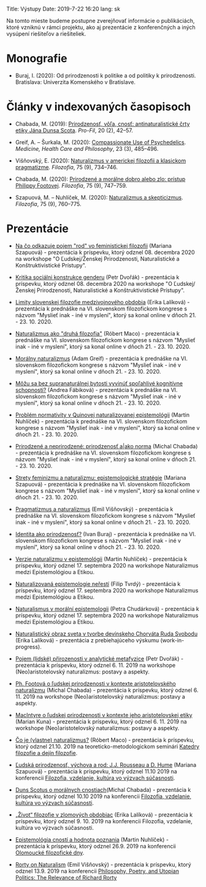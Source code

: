 Title: Výstupy
Date: 2019-7-22 16:20
lang: sk

Na tomto mieste budeme postupne zverejňovať informácie o publikáciách,
ktoré vzniknú v rámci projektu, ako aj prezentácie z konferenčných a
iných vysúpení riešiteľov a riešiteliek. 

# Monografie

* Buraj, I. (2020): Od prirodzenosti k politike a od politiky k prirodzenosti. Bratislava: Univerzita Komenského v Bratislave.

# Články v indexovaných časopisoch

* Chabada,  M. (2019): [Prirodzenosť, vôľa, cnosť: antinaturalistické črty etiky Jána Dunsa Scota](https://doi.org/10.5817/pf19-2-1966). _Pro-Fil_, 20 (2), 42–57.

* Greif, A. – Šurkala, M. (2020): [Compassionate Use of Psychedelics](https://doi.org/10.1007/s11019-020-09958-z). _Medicine, Health Care and Philosophy_, 23 (3), 485–496. 

* Višňovský, E. (2020): [Naturalizmus v americkej filozofii a klasickom pragmatizme](https://doi.org/10.31577/filozofia.2020.75.9.1). _Filozofia_, 75 (9), 734–746. 

* Chabada, M. (2020): [Prirodzené a morálne dobro alebo zlo: prístup Philippy Footovej](https://doi.org/10.31577/filozofia.2020.75.9.2). _Filozofia_, 75 (9), 747–759. 

* Szapuová, M. – Nuhlíček, M. (2020): [Naturalizmus a skepticizmus](https://doi.org/10.31577/filozofia.2020.75.9.3). _Filozofia_, 75 (9), 760–775. 

# Prezentácie


* [Na čo odkazuje pojem "rod" vo feministickej filozofii]({static}/publikacie/prezentacie/pojem_rodu_vo_feministickej_filozofii(szapuova).pdf) (Mariana Szapuová) - prezentácia k príspevku, ktorý odznel 08. decembra 2020 na workshope "O Ľudskej/Ženskej Prirodzenosti, Naturalistické a Konštruktivistické Prístupy".

* [Kritika sociálni konstrukce genderu]({static}/publikacie/prezentacie/kritika_socialni_konstrukce_genderu(dvorak).pdf) (Petr Dvořák) - prezentácia k príspevku, ktorý odznel 08. decembra 2020 na workshope "O Ľudskej/Ženskej Prirodzenosti, Naturalistické a Konštruktivistické Prístupy".

* [Limity slovenskej filozofie medzivojnového obdobia]({static}/publikacie/prezentacie/limity_svk_filozofie_medzivojnoveho_obdobia(lalikova).pdf) (Erika Lalíková) - prezentácia k prednáške na VI. slovenskom filozofickom kongrese s názvom "Myslieť inak - iné v myslení", ktorý sa konal online v dňoch 21. - 23. 10. 2020.

* [Naturalizmus ako "druhá filozofia"]({static}/publikacie/prezentacie/naturalizmus_ako_druha_filozofia(maco).pdf) (Róbert Maco) - prezentácia k prednáške na VI. slovenskom filozofickom kongrese s názvom "Myslieť inak - iné v myslení", ktorý sa konal online v dňoch 21. - 23. 10. 2020.

* [Morálny naturalizmus]({static}/publikacie/prezentacie/moralny_naturalizmus(greif).pdf) (Adam Greif) - prezentácia k prednáške na VI. slovenskom filozofickom kongrese s názvom "Myslieť inak - iné v myslení", ktorý sa konal online v dňoch 21. - 23. 10. 2020.

* [Môžu sa bez supranaturálnej bytosti vyvinúť spoľahlivé kognitívne schopnosti?]({static}/publikacie/prezentacie/spolahlive_poznanie_bez_boha(fabikova).pdf) (Andrea Fábiková) - prezentácia k prednáške na VI. slovenskom filozofickom kongrese s názvom "Myslieť inak - iné v myslení", ktorý sa konal online v dňoch 21. - 23. 10. 2020.

* [Problém normativity v Quinovej naturalizovanej epistemológii]({static}/publikacie/prezentacie/normativita_quine_naturalizovana_epistemologia(nuhlicek).pdf) (Martin Nuhlíček) - prezentácia k prednáške na VI. slovenskom filozofickom kongrese s názvom "Myslieť inak - iné v myslení", ktorý sa konal online v dňoch 21. - 23. 10. 2020.

* [Prirodzené a neprirodzené: prirodzenosť a|ako norma]({static}/publikacie/prezentacie/prirodzene_a_neprirodzene(chabada).pdf) (Michal Chabada) - prezentácia k prednáške na VI. slovenskom filozofickom kongrese s názvom "Myslieť inak - iné v myslení", ktorý sa konal online v dňoch 21. - 23. 10. 2020.

* [Strety feminizmu a naturalizmu: epistemologické stratégie]({static}/publikacie/prezentacie/strety_feminizmu_a_naturalizmu(szapuova).pdf) (Mariana Szapuová) - prezentácia k prednáške na VI. slovenskom filozofickom kongrese s názvom "Myslieť inak - iné v myslení", ktorý sa konal online v dňoch 21. - 23. 10. 2020.

* [Pragmatizmus a naturalizmus]({static}/publikacie/prezentacie/pragmatizmus_a_naturalizmus(visnovsky).pdf) (Emil Višňovský) - prezentácia k prednáške na VI. slovenskom filozofickom kongrese s názvom "Myslieť inak - iné v myslení", ktorý sa konal online v dňoch 21. - 23. 10. 2020.

* [Identita ako prirodzenosť?]({static}/publikacie/prezentacie/identita_ako_prirodzenost(buraj).pdf) (Ivan Buraj) - prezentácia k prednáške na VI. slovenskom filozofickom kongrese s názvom "Myslieť inak - iné v myslení", ktorý sa konal online v dňoch 21. - 23. 10. 2020.

* [Verzie naturalizmu v epistemológii]({static}/publikacie/prezentacie/verzie_naturalizmu_v_epistemologii(nuhlicek).pdf) (Martin Nuhlíček) - prezentácia k príspevku, ktorý odznel 17. septembra 2020 na workshope Naturalizmus medzi Epistemológiou a Etikou.

* [Naturalizovaná epistemologie neřestí]({static}/publikacie/prezentacie/naturalizovana_epistemologie_neresti(tvrdy).pdf) (Filip Tvrdý) - prezentácia k príspevku, ktorý odznel 17. septembra 2020 na workshope Naturalizmus medzi Epistemológiou a Etikou.

* [Naturalismus v morální epistemologii]({static}/publikacie/prezentacie/naturalismus_v_moralni_epistemologii(chudarkova).pdf) (Petra Chudárková) - prezentácia k príspevku, ktorý odznel 17. septembra 2020 na workshope Naturalizmus medzi Epistemológiou a Etikou.

* [Naturalistický obraz sveta v tvorbe devínskeho Chorváta Ruda Svobodu]({static}/publikacie/prezentacie/naturalizmus_u_slobodu(lalikova).pdf) (Erika Lalíková) - prezentácia z prebiehajúceho výskumu (work-in-progress).

* [Pojem (lidské) přirozenosti v analytické
metafyzice]({static}/publikacie/prezentacie/pojem_prirodzenosti(dvorak).pdf) (Petr 
Dvořák) - prezentácia k príspevku, ktorý odznel 6. 11. 2019 na workshope
(Neo)aristotelovský naturalizmus: postavy a aspekty.

* [Ph. Footová o ľudskej prirodzenosti v kontexte aristotelovského naturalizmu]({static}/publikacie/prezentacie/footova_o_prirodzenosti(chabada).pdf)
  (Michal Chabada) - prezentácia k príspevku, ktorý odznel 6. 11. 2019 na
  workshope (Neo)aristotelovský naturalizmus: postavy a aspekty.
  
* [MacIntyre o ľudskej prirodzenosti v kontexte jeho aristotelovskej etiky]({static}/publikacie/prezentacie/mcintyre_o_prirodzenosti(kuna).pdf)
  (Marian Kuna) - prezentácia k príspevku, ktorý odznel 6. 11. 2019 na workshope
  (Neo)aristotelovský naturalizmus: postavy a aspekty.

* [Čo je (vlastne)
  naturalizmus?]({static}/publikacie/prezentacie/co_je_naturalizmus(maco).pdf)
  (Róbert Maco) - prezentácia k príspevku, ktorý odznel 21.10. 2019 na
  teoreticko-metodologickom seminári [Katedry filozofie a dejín
  filozofie](https://fphil.uniba.sk/katedry-a-odborne-pracoviska/katedra-filozofie-a-dejin-filozofie/).

* [Ľudská prirodzenosť, výchova a rod: J.J. Rousseau a
  D. Hume]({static}/publikacie/prezentacie/prirodzenost_vychova_rod(szapuova).pdf)
  (Mariana Szapuová) - prezentácia k príspevku, ktorý odznel 11.10 2019 na konferencii
  [Filozofia, vzdelanie, kultúra vo výzvach
  súčasnosti](https://www.upjs.sk/filozoficka-fakulta/konf-Filozofia-vzdelanie-kultura-vo-vyzvach-sucasnosti/).

* [Duns Scotus o morálnych
  cnostiach]({static}/publikacie/prezentacie/scotus_o_cnostiach(chabada).pdf)(Michal
  Chabada) - prezentácia k príspevku, ktorý odznel 10.10 2019 na konferencii
  [Filozofia, vzdelanie, kultúra vo výzvach
  súčasnosti](https://www.upjs.sk/filozoficka-fakulta/konf-Filozofia-vzdelanie-kultura-vo-vyzvach-sucasnosti/).
  
* [„Život“ filozofie v zlomových
  obdobiac]({static}/publikacie/prezentacie/zivot_filozofie_v_zlomovych_obdobiach(lalikova).pdf) (Erika
  Lalíková) - prezentácia k príspevku, ktorý odznel 9. 10. 2019 na konferencii
  Filozofia, vzdelanie, kultúra vo výzvach súčasnosti.

* [Epistemológia cností a hodnota
  poznania]({static}/publikacie/prezentacie/epistemologia_cnosti_a_hodnota_poznania(nuhlicek).pdf)
  (Martin
  Nuhlíček) - prezentácia k príspevku, ktorý odznel 26.9. 2019 na
  konferencii [Olomoucké filozofické
  dny](https://sites.google.com/view/konference/).
  
* [Rorty on
Naturalism]({static}/publikacie/prezentacie/rorty_on_naturalism(visnovsky).pdf)
(Emil Višňovský) - prezentácia k príspevku, ktorý odznel 13.9. 2019 na
konferencii [Philosophy, Poetry, and Utopian Politics: The Relevance of Richard Rorty](http://www.crassh.cam.ac.uk/events/28488)
